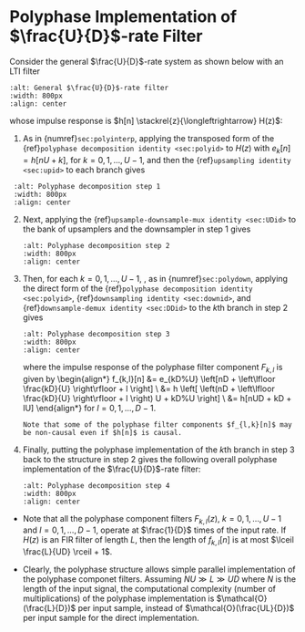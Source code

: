 # Polyphase Implementation of $\frac{U}{D}$-rate Filter
Consider the general $\frac{U}{D}$-rate system as shown below with
an LTI filter
```{image} ../figs/polyUD1.jpg 
:alt: General $\frac{U}{D}$-rate filter
:width: 800px 
:align: center 
```
whose impulse response is $h[n] \stackrel{z}{\longleftrightarrow}
H(z)$:
  

1. As in {numref}`sec:polyinterp`, applying the transposed form of the
   {ref}`polyphase decomposition identity <sec:polyid>` to $H(z)$ with
   $e_k[n] = h[nU+k]$, for $k=0,1,\ldots, U-1$, and then the
   {ref}`upsampling identity <sec:upid>` to each branch gives
  ```{image} ../figs/polyUD2.jpg 
   :alt: Polyphase decomposition step 1
   :width: 800px 
   :align: center 
   ```

2. Next, applying the {ref}`upsample-downsample-mux identity <sec:UDid>` to the bank
   of upsamplers and the downsampler in step 1 gives
   ```{image} ../figs/polyUD3.jpg 
   :alt: Polyphase decomposition step 2
   :width: 800px 
   :align: center 
   ```

3. Then, for each $k=0,1,\ldots, U-1$, , as in {numref}`sec:polydown`,
   applying the direct form of the
   {ref}`polyphase decomposition identity <sec:polyid>`,
   {ref}`downsampling identity <sec:downid>`, and
   {ref}`downsample-demux identity <sec:DDid>` to the $k$th branch
   in step 2 gives
   ```{image} ../figs/polyUD4.jpg 
   :alt: Polyphase decomposition step 3
   :width: 800px 
   :align: center 
   ```
   where the impulse response of the polyphase filter component
   $F_{k,l}$ is given by 
   \begin{align*}
   f_{k,l}[n] 
   &= 
   e_{kD\%U} \left[nD +
   \left\lfloor \frac{kD}{U} \right\rfloor + l \right]
   \\
   &=
   h \left[ \left(nD + \left\lfloor \frac{kD}{U} \right\rfloor + l
   \right) U + kD\%U \right]
   \\
   &=
   h[nUD + kD + lU]
   \end{align*}
   for $l=0,1,\ldots, D-1$.
   ```{caution}
   Note that some of the polyphase filter components $f_{l,k}[n]$ may
   be non-causal even if $h[n]$ is causal.
   ```

4. Finally, putting the polyphase implementation of the $k$th branch
   in step 3 back to the structure in step 2 gives the following overall
   polyphase implementation of the $\frac{U}{D}$-rate filter:    
   ```{image} ../figs/polyUD5.jpg 
   :alt: Polyphase decomposition step 4
   :width: 800px 
   :align: center 
   ```
   

* Note that all the polyphase component filters $F_{k,l}(z)$,
  $k=0,1,\ldots, U-1$ and $l=0,1,\ldots, D-1$, operate at
  $\frac{1}{D}$ times of the input rate. If $H(z)$ is an FIR filter of
  length $L$, then the length of $f_{k,l}[n]$ is at most $\lceil
  \frac{L}{UD} \rceil + 1$.

* Clearly, the polyphase structure allows simple parallel
  implementation of the polyphase componet filters. Assuming $NU \gg L
  \gg UD$ where $N$ is the length of the input signal, the
  computational complexity (number of multiplications) of the
  polyphase implementation is $\mathcal{O}(\frac{L}{D})$ per input
  sample, instead of $\mathcal{O}(\frac{UL}{D})$ per input sample for
  the direct implementation.
